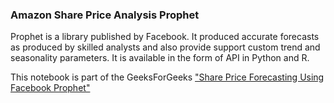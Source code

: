 ### Amazon Share Price Analysis Prophet
Prophet is a library published by Facebook. It produced accurate forecasts as produced by skilled analysts and also provide support custom trend and seasonality parameters. It is available in the form of API in Python and R.

This notebook is part of the GeeksForGeeks [ "Share Price Forecasting Using Facebook Prophet"](https://www.geeksforgeeks.org/share-price-forecasting-using-facebook-prophet/)
